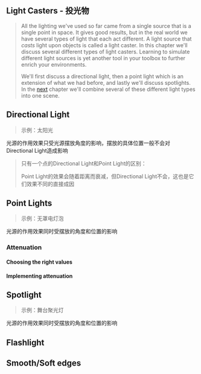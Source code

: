 ## Light Casters - 投光物

>All the lighting we've used so far came from a single source that is a single point in space. It gives good results, but in the real world we have several types of light that each act different. A light source that *casts* light upon objects is called a light caster. In this chapter we'll discuss several different types of light casters. Learning to simulate different light sources is yet another tool in your toolbox to further enrich your environments.
>
>We'll first discuss a directional light, then a point light which is an extension of what we had before, and lastly we'll discuss spotlights. In the [next](https://learnopengl.com/Lighting/Multiple-lights) chapter we'll combine several of these different light types into one scene.

## Directional Light

> 示例：太阳光

光源的作用效果只受光源摆放角度的影响，摆放的具体位置一般不会对Directional Light造成影响

> 只有一个点的Directional Light和Point Light的区别：
>
> Point Light的效果会随着距离而衰减，但Directional Light不会，这也是它们效果不同的直接成因







## Point Lights

> 示例：无罩电灯泡

光源的作用效果同时受摆放的角度和位置的影响







### Attenuation



#### Choosing the right values



#### Implementing attenuation



## Spotlight

> 示例：舞台聚光灯

光源的作用效果同时受摆放的角度和位置的影响





## Flashlight



## Smooth/Soft edges

